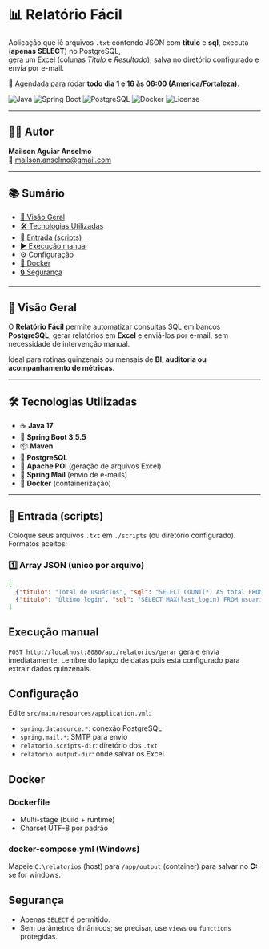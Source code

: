 # 📊 Relatório Fácil  

Aplicação que lê arquivos `.txt` contendo JSON com **titulo** e **sql**, executa (**apenas SELECT**) no PostgreSQL,  
gera um Excel (colunas *Título* e *Resultado*), salva no diretório configurado e envia por e-mail.  

🔔 Agendada para rodar **todo dia 1 e 16 às 06:00 (America/Fortaleza)**.

![Java](https://img.shields.io/badge/Java-17-red)
![Spring Boot](https://img.shields.io/badge/Spring%20Boot-3.5.5-brightgreen)
![PostgreSQL](https://img.shields.io/badge/Postgres-9.4%2B-blue)
![Docker](https://img.shields.io/badge/Docker-ready-2496ED)
![License](https://img.shields.io/badge/License-MIT-lightgrey)

---

## 👨‍💻 Autor
**Mailson Aguiar Anselmo**  
📧 [mailson.anselmo@gmail.com](mailto:mailson.anselmo@gmail.com)

---

## 📚 Sumário
- [🔎 Visão Geral](#-visão-geral)
- [🛠 Tecnologias Utilizadas](#-tecnologias-utilizadas)
- [📂 Entrada (scripts)](#-entrada-scripts)
- [▶️ Execução manual](#️-execução-manual)
- [⚙️ Configuração](#️-configuração)
- [🐳 Docker](#-docker)
- [🔒 Segurança](#-segurança)

---

## 🔎 Visão Geral
O **Relatório Fácil** permite automatizar consultas SQL em bancos **PostgreSQL**, gerar relatórios em **Excel** e enviá-los por e-mail, sem necessidade de intervenção manual.  

Ideal para rotinas quinzenais ou mensais de **BI, auditoria ou acompanhamento de métricas**.

---

## 🛠 Tecnologias Utilizadas
- ☕ **Java 17**
- 🌱 **Spring Boot 3.5.5**
- 📦 **Maven**
- 🐘 **PostgreSQL**
- 📑 **Apache POI** (geração de arquivos Excel)
- 📧 **Spring Mail** (envio de e-mails)
- 🐳 **Docker** (containerização)

---

## 📂 Entrada (scripts)
Coloque seus arquivos `.txt` em `./scripts` (ou diretório configurado).  
Formatos aceitos:

### 1️⃣ Array JSON (único por arquivo)
```json
[
  {"titulo": "Total de usuários", "sql": "SELECT COUNT(*) AS total FROM usuarios"},
  {"titulo": "Último login", "sql": "SELECT MAX(last_login) FROM usuarios"}
]
```

## Execução manual
`POST http://localhost:8080/api/relatorios/gerar` gera e envia imediatamente. Lembre do lapiço de datas pois está configurado para extrair dados quinzenais.

## Configuração
Edite `src/main/resources/application.yml`:
- `spring.datasource.*`: conexão PostgreSQL
- `spring.mail.*`: SMTP para envio
- `relatorio.scripts-dir`: diretório dos `.txt`
- `relatorio.output-dir`: onde salvar os Excel

## Docker
### Dockerfile
- Multi-stage (build + runtime)
- Charset UTF-8 por padrão

### docker-compose.yml (Windows)
Mapeie `C:\relatorios` (host) para `/app/output` (container) para salvar no **C:** se for windows.

## Segurança
- Apenas `SELECT` é permitido.
- Sem parâmetros dinâmicos; se precisar, use `views` ou `functions` protegidas.
